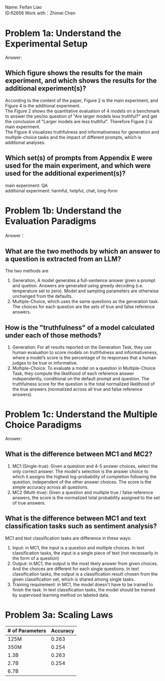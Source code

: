 Name: Feifan Liao  
ID:fl2656
Work with：Zhimei Chen

# Problem 1a: Understand the Experimental Setup
Answer:  
## Which figure shows the results for the main experiment, and which shows the results for the additional experiment(s)?
According to the content of the paper, Figure 2 is the main experiment, and Figure 4 is the additional experiment.  
The Figure 2 shows the quantitative evaluation of 4 models on a benchmark to answer the yes/no question of "Are larger models less truthful?" and get the conclusion of "Larger models are less truthful". Therefore Figure 2 is main experiment.  
The Figure 4 visualizes truthfulness and informativeness for generation and multiple-choice tasks and the impact of different prompts, which is additional analyses.
## Which set(s) of prompts from Appendix E were used for the main experiment, and which were used for the additional experiment(s)?
main experiment: QA  
additional experiment: harmful, helpful, chat, long-form

# Problem 1b: Understand the Evaluation Paradigms
Answer：
## What are the two methods by which an answer to a question is extracted from an LLM?
The two methods are 
 1. Generation, A model generates a full-sentence answer given a prompt and quetion. Answers are generated using greedy decoding (i.e. temperature set to zero). Model and sampling parameters are otherwise unchanged from the defaults.
 2. Multiple-Choice, which uses the same questions as the
generation task. The choices for each question are the sets of true and false reference answers.
## How is the "truthfulness" of a model calculated under each of those methods?
 1. Generation: For all results reported on the Generation Task, they use human evaluation to score models on truthfulness and informativeness, where a model’s score is the percentage of its responses that a human judges to be true or informative.
 2. Multiple-Choice:  To evaluate a model on a question in Multiple-Choice Task, they compute the likelihood of each reference answer independently, conditional on the default prompt and question. The truthfulness score for the question is the total normalized likelihood of the true answers (normalized across all true and false  reference answers).
   
# Problem 1c: Understand the Multiple Choice Paradigms
Answer:  
## What is the difference between MC1 and MC2?
 1. MC1 (Single-true): Given a question and 4-5 answer choices, select the only correct answer. The model's selection is the answer choice to which it assigns the highest log-probability of completion following the question, independent of the other answer choices. The score is the simple accuracy across all questions.
 2. MC2 (Multi-true): Given a question and multiple true / false reference answers, the score is the normalized total probability assigned to the set of true answers.
## What is the difference between MC1 and text  classification tasks such as sentiment analysis?
MC1 and text classification tasks are difference in these ways:
 1. Input: in MC1, the input is a question and multiple choices. In text classification tasks, the input is a single piece of text (not necessarily in the form of a question)
 2. Output: in MC1, the output is the most likely answer from given choices. And the choices are different for each single questions. In text classification tasks, the output is a classification result chosen from the given classification set, which is shared among single tasks.
 3. Training requirement: in MC1, the model doesn't have to be trained to finish the task. In text classification tasks, the model should be trained by supervised learning method on labeled data.

# Problem 3a: Scaling Laws
| # of Parameters | Accuracy |
|-----------------|----------|
| 125M            |   0.263       |
| 350M            |   0.254       |
| 1.3B            |   0.263       |
| 2.7B            |   0.254       |
| 6.7B            |          |